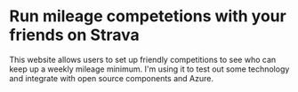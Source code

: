 # Run mileage competetions with your friends on Strava

This website allows users to set up friendly competitions to see who can keep up a weekly mileage minimum. I'm using it to test out some technology and integrate with open source components and Azure.